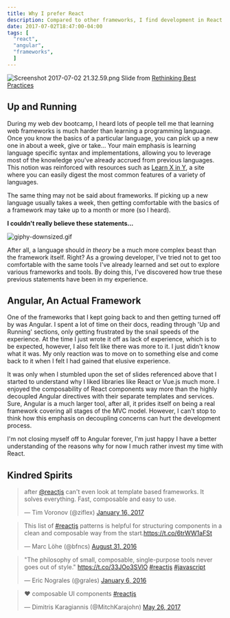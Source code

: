 ```yaml
---
title: Why I prefer React
description: Compared to other frameworks, I find development in React more enjoyable for the time being.
date: 2017-07-02T18:47:00-04:00
tags: [
  "react",
  "angular",
  "frameworks",
  ]
---
```


![Screenshot 2017-07-02 21.32.59.png](/uploads/Screenshot%202017-07-02%2021.32.59.png)
Slide from [Rethinking Best Practices](https://www.slideshare.net/floydophone/react-preso-v2)

## Up and Running

During my web dev bootcamp, I heard lots of people tell me that learning web frameworks is much harder than learning a programming language. Once you know the basics of a particular language, you can pick up a new one in about a week, give or take... Your main emphasis is learning language specific syntax and implementations, allowing you to leverage most of the knowledge you've already accrued from previous languages. This notion was reinforced with resources such as [Learn X in Y](https://learnxinyminutes.com/), a site where you can easily digest the most common features of a variety of languages.

The same thing may not be said about frameworks. If picking up a new language usually takes a week, then getting comfortable with the basics of a framework may take up to a month or more (so I heard).

<strong>I couldn't really believe these statements...</strong>

![giphy-downsized.gif](/uploads/giphy-downsized.gif)

After all, a language should *in theory* be a much more complex beast than the framework itself. Right? As a growing developer, I've tried not to get too comfortable with the same tools I've already learned and set out to explore various frameworks and tools. By doing this, I've discovered how true these previous statements have been in my experience.

## Angular, An Actual Framework

One of the frameworks that I kept going back to and then getting turned off by was Angular. I spent a lot of time on their docs, reading through 'Up and Running' sections, only getting frustrated by the snail speeds of the experience. At the time I just wrote it off as lack of experience, which is to be expected, however, I also felt like there was more to it. I just didn't know what it was. My only reaction was to move on to something else and come back to it when I felt I had gained that elusive experience.

It was only when I stumbled upon the set of slides referenced above that I started to understand why I liked libraries like React or Vue.js much more. I enjoyed the composability of React components way more than the highly decoupled Angular directives with their separate templates and services. Sure, Angular is a much larger tool, after all, it prides itself on being a real framework covering all stages of the MVC model. However, I can't stop to think how this emphasis on decoupling concerns can hurt the development process.

I'm not closing myself off to Angular forever, I'm just happy I have a better understanding of the reasons why for now I much rather invest my time with React.

## Kindred Spirits

<blockquote class="twitter-tweet" data-conversation="none" data-lang="en"><p lang="en" dir="ltr">after <a href="https://twitter.com/reactjs">@reactjs</a> can&#39;t even look at template based frameworks. It solves everything. Fast, composable and easy to use.</p>&mdash; Tim Voronov (@ziflex) <a href="https://twitter.com/ziflex/status/820806834449711105">January 16, 2017</a></blockquote>
<blockquote class="twitter-tweet" data-lang="en"><p lang="en" dir="ltr">This list of <a href="https://twitter.com/hashtag/reactjs?src=hash">#reactjs</a> patterns is helpful for structuring components in a clean and composable way from the start.<a href="https://t.co/6trWW1aFSt">https://t.co/6trWW1aFSt</a></p>&mdash; Marc Löhe (@bfncs) <a href="https://twitter.com/bfncs/status/770873280651730944">August 31, 2016</a></blockquote>
<blockquote class="twitter-tweet" data-lang="en"><p lang="en" dir="ltr">&quot;The philosophy of small, composable, single-purpose tools never goes out of style.&quot; <a href="https://t.co/33JOo3SVlO">https://t.co/33JOo3SVlO</a> <a href="https://twitter.com/hashtag/reactjs?src=hash">#reactjs</a> <a href="https://twitter.com/hashtag/javascript?src=hash">#javascript</a></p>&mdash; Eric Nograles (@grales) <a href="https://twitter.com/grales/status/684743816839036928">January 6, 2016</a></blockquote>
<blockquote class="twitter-tweet" data-lang="en"><p lang="und" dir="ltr">❤️ composable UI components <a href="https://twitter.com/hashtag/reactjs?src=hash">#reactjs</a></p>&mdash; Dimitris Karagiannis (@MitchKarajohn) <a href="https://twitter.com/MitchKarajohn/status/868092720170115073">May 26, 2017</a></blockquote>
<script async src="//platform.twitter.com/widgets.js" charset="utf-8"></script>